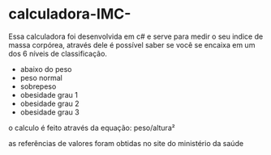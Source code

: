 # calculadora-IMC-
Essa calculadora foi desenvolvida em c# e serve para medir o seu indice de massa corpórea,
através dele é possível saber se você se encaixa em um dos 6 níveis de classificação.
- abaixo do peso
- peso normal
- sobrepeso
- obesidade grau 1
- obesidade grau 2
- obesidade grau 3

o calculo é feito através da equação: peso/altura²

as referências de valores foram obtidas no site do ministério da saúde



